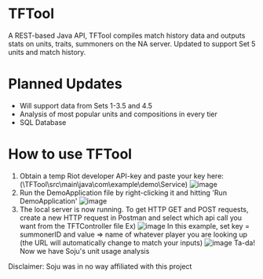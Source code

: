 # TFTool
A REST-based Java API, TFTool compiles match history data and outputs stats on units, traits, summoners on the NA server. Updated to support Set 5 units and match history.
# Planned Updates
* Will support data from Sets 1-3.5 and 4.5
* Analysis of most popular units and compositions in every tier
* SQL Database
# How to use TFTool
1) Obtain a temp Riot developer API-key and paste your key here: (\TFTool\src\main\java\com\example\demo\Service)
![image](https://user-images.githubusercontent.com/33067558/121982076-d6d68380-cd5c-11eb-9e8b-c3c52e642dfd.png)
2) Run the DemoApplication file by right-clicking it and hitting 'Run DemoApplication'
![image](https://user-images.githubusercontent.com/33067558/121983177-e35bdb80-cd5e-11eb-8946-624ea80c9d9b.png)
3) The local server is now running. To get HTTP GET and POST requests, create a new HTTP request in Postman and select which api call you want from the TFTController file
Ex)
![image](https://user-images.githubusercontent.com/33067558/121982775-2f5a5080-cd5e-11eb-91b5-b5808a3c2c86.png)
In this example, set key = summonerID and value => name of whatever player you are looking up (the URL will automatically change to match your inputs)
![image](https://user-images.githubusercontent.com/33067558/121982940-7e07ea80-cd5e-11eb-8c70-7a9c5fe03b04.png)
Ta-da! Now we have Soju's unit usage analysis

Disclaimer: Soju was in no way affiliated with this project
